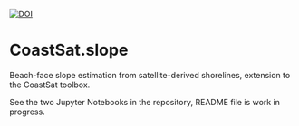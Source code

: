 [![DOI](https://zenodo.org/badge/DOI/10.5281/zenodo.3872442.svg)](https://doi.org/10.5281/zenodo.3872442)

# CoastSat.slope
 Beach-face slope estimation from satellite-derived shorelines, extension to the CoastSat toolbox.

See the two Jupyter Notebooks in the repository, README file is work in progress.
